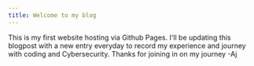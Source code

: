 ```yaml
---
title: Welcome to my blog
---
```

This is my first website hosting via Github Pages.
I'll be updating this blogpost with a new entry everyday to record my experience and journey with coding and Cybersecurity.
Thanks for joining in on my journey 
-Aj
